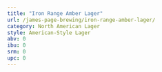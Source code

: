 ```yaml
---
title: "Iron Range Amber Lager"
url: /james-page-brewing/iron-range-amber-lager/
category: North American Lager
style: American-Style Lager
abv: 0
ibu: 0
srm: 0
upc: 0
---
```


